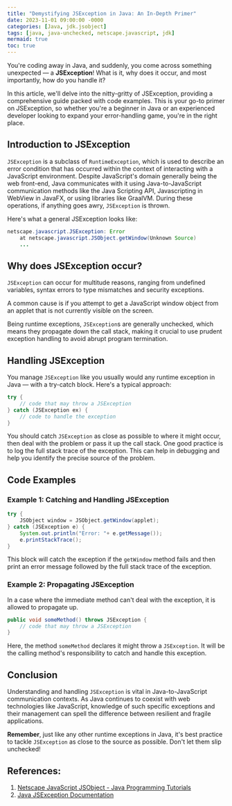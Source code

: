 ```yaml
---
title: "Demystifying JSException in Java: An In-Depth Primer"
date: 2023-11-01 09:00:00 -0000
categories: [Java, jdk.jsobject]
tags: [java, java-unchecked, netscape.javascript, jdk]
mermaid: true
toc: true
---
```



You're coding away in Java, and suddenly, you come across something unexpected — a **JSException**! What is it, why does it occur, and most importantly, how do you handle it? 

In this article, we'll delve into the nitty-gritty of JSException, providing a comprehensive guide packed with code examples. This is your go-to primer on JSException, so whether you're a beginner in Java or an experienced developer looking to expand your error-handling game, you're in the right place.

## Introduction to JSException

`JSException` is a subclass of `RuntimeException`, which is used to describe an error condition that has occurred within the context of interacting with a JavaScript environment. Despite JavaScript's domain generally being the web front-end, Java communicates with it using Java-to-JavaScript communication methods like the Java Scripting API, Javascripting in WebView in JavaFX, or using libraries like GraalVM. During these operations, if anything goes awry, `JSException` is thrown.

Here's what a general JSException looks like:

```Java
netscape.javascript.JSException: Error
    at netscape.javascript.JSObject.getWindow(Unknown Source)
    ...
```

## Why does JSException occur?

`JSException` can occur for multitude reasons, ranging from undefined variables, syntax errors to type mismatches and security exceptions.

A common cause is if you attempt to get a JavaScript window object from an applet that is not currently visible on the screen. 

Being runtime exceptions, `JSException`s are generally unchecked, which means they propagate down the call stack, making it crucial to use prudent exception handling to avoid abrupt program termination.

## Handling JSException

You manage `JSException` like you usually would any runtime exception in Java — with a try-catch block. Here's a typical approach:

```Java
try {
    // code that may throw a JSException
} catch (JSException ex) {
    // code to handle the exception
}
```
You should catch `JSException` as close as possible to where it might occur, then deal with the problem or pass it up the call stack. One good practice is to log the full stack trace of the exception. This can help in debugging and help you identify the precise source of the problem.

## Code Examples 

### Example 1: Catching and Handling JSException

```Java
try {
    JSObject window = JSObject.getWindow(applet); 
} catch (JSException e) {
    System.out.println("Error: "+ e.getMessage());
    e.printStackTrace();
}
```

This block will catch the exception if the `getWindow` method fails and then print an error message followed by the full stack trace of the exception.

### Example 2: Propagating JSException

In a case where the immediate method can't deal with the exception, it is allowed to propagate up.

```Java
public void someMethod() throws JSException {
    // code that may throw a JSException
}
```

Here, the method `someMethod` declares it might throw a `JSException`. It will be the calling method's responsibility to catch and handle this exception.

## Conclusion

Understanding and handling `JSException` is vital in Java-to-JavaScript communication contexts. As Java continues to coexist with web technologies like JavaScript, knowledge of such specific exceptions and their management can spell the difference between resilient and fragile applications.

**Remember**, just like any other runtime exceptions in Java, it's best practice to tackle `JSException` as close to the source as possible. Don't let them slip unchecked!

## References:

1. [Netscape JavaScript JSObject - Java Programming Tutorials](https://www.tutorialspoint.com/java_ref_netscape_javascript_jsobject.htm)
2. [Java JSException Documentation](https://yhbtihl.gitbooks.io/deep-into-scriptengine/js-java/nashorn/js-jni/js/java/JSException.html)
